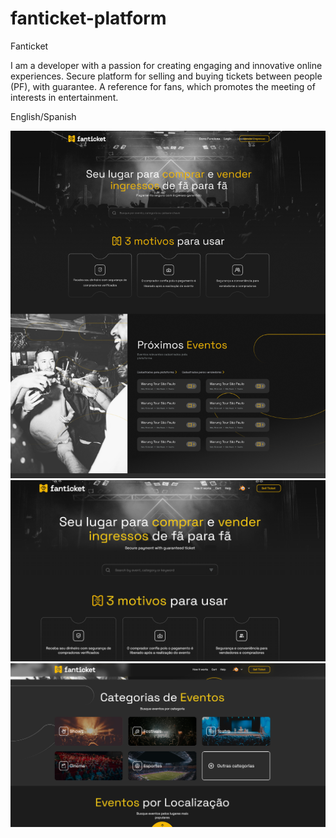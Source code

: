 # fanticket-platform
 Fanticket

I am a developer with a passion for creating engaging and innovative online experiences. 
Secure platform for selling and buying tickets between people (PF), with guarantee. 
A reference for fans, which promotes the meeting of interests in entertainment.

English/Spanish 

![alt text](1.png) ![alt text](2.png) ![alt text](3.png)
